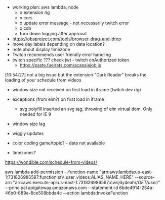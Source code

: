 - working plan: aws lambda, node
  - x extension rig
  - x cors
  - x update error message - not necessarily twitch error
  - x cdn
  - turn down logging after approval
- https://obsproject.com/tools/browser-drag-and-drop
- move day labels depending on data location?
- note about display timezone
- Twitch recommends user friendly error handling
- twitch specific ??? check jwt - twitch onAuthorized token
  - https://paste.fuelrats.com/acapajejob.js

[10:54:27] <wtfblub> not a big issue but the extension "Dark Reader" breaks the loading of your schedule from videos


- window size not received on first load in iframe (twitch dev rig)
- exceptions (from elm?) on first load in iframe
  - svg polyfill inserted an svg tag, throwing of elm virtual dom. Only needed for IE 9

- window size lag

- wiggly updates
- color coding game/topic? - data not available
- timezones?

https://wondible.com/schedule-from-videos/

aws lambda add-permission   --function-name "arn:aws:lambda:us-east-1:731826986597:function:sfv_user_videos:ALIAS_NAME_HERE"   --source-arn "arn:aws:execute-api:us-east-1:731826986597:nwsj6y4eah/*/GET/user/*"   --principal apigateway.amazonaws.com   --statement-id 6bde4914-234a-46b0-889e-8ce508bbda4c   --action lambda:InvokeFunction

